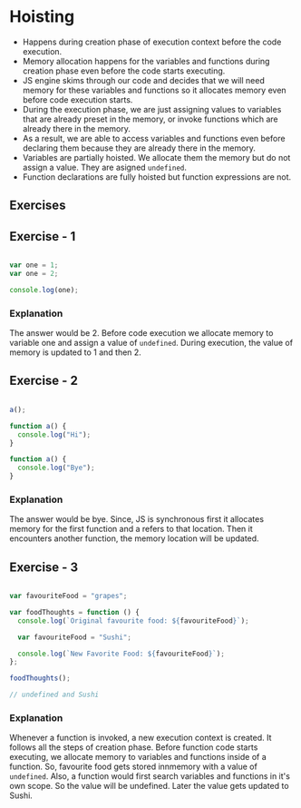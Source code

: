 # Hoisting

- Happens during creation phase of execution context before the code execution.
- Memory allocation happens for the variables and functions during creation phase even before the code starts executing.
- JS engine skims through our code and decides that we will need memory for these variables and functions so it allocates memory even before code execution starts.
- During the execution phase, we are just assigning values to variables that are already preset in the memory, or invoke functions which are already there in the memory.
- As a result, we are able to access variables and functions even before declaring them because they are already there in the memory.
- Variables are partially hoisted. We allocate them the memory but do not assign a value. They are asigned `undefined`.
- Function declarations are fully hoisted but function expressions are not.

## Exercises

## Exercise - 1

```javascript

var one = 1;
var one = 2;

console.log(one);

```
### Explanation

The answer would be 2. Before code execution we allocate memory to variable one and assign a value of `undefined`. During execution, the value of memory is updated to 1 and then 2.


## Exercise - 2

```javascript

a();

function a() {
  console.log("Hi");
}

function a() {
  console.log("Bye");
}

```
### Explanation

The answer would be bye. Since, JS is synchronous first it allocates memory for the first function and a refers to that location. Then it encounters another function, the memory location will be updated. 


## Exercise - 3

```javascript

var favouriteFood = "grapes";

var foodThoughts = function () {
  console.log(`Original favourite food: ${favouriteFood}`);

  var favouriteFood = "Sushi";

  console.log(`New Favorite Food: ${favouriteFood}`);
};

foodThoughts();

// undefined and Sushi

```
### Explanation

Whenever a function is invoked, a new execution context is created. It follows all the steps of creation phase. Before function code starts executing, we allocate memory to variables and functions inside of a function.
So, favourite food gets stored innmemory with a value of `undefined`.
Also, a function would first search variables and functions in it's own scope. So the value will be undefined. Later the value gets updated to Sushi.

